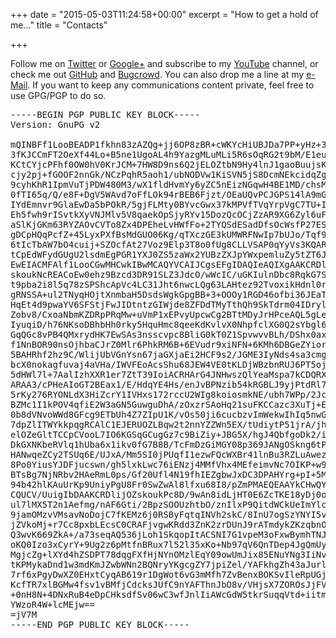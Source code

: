 +++
date = "2015-05-03T11:24:58+00:00"
excerpt = "How to get a hold of me..."
title = "Contacts"

+++

Follow me on [Twitter][1] or [Google+][5] and subscribe to my [YouTube][2] channel, or check me out [GitHub][3] and [Bugcrowd][4]. You can also drop me a line at my <a href="mailto:duartepontosilvaarrobaserializingpontome">e-Mail</a>. If you want to keep any communications content private, feel free to use GPG/PGP to do so.

<pre>-----BEGIN PGP PUBLIC KEY BLOCK-----
Version: GnuPG v2

mQINBFf1LooBEADP1fkhn83zAZQg+jj6OP8zBR+cWKYcHiUBJDa7PP+yHz+3dG01
3fKJCCmFT2OeXf44Lo+B5ne1UgoAL4h9YazgMLuMLi5R6sOqRG2t9bM/E1euhGDa
KCtCYjcPFhf0OW0hV0KrJCM+7HW8D9ns6Q2jELOZtbN9Hy4lnJ1gaoBuujsKdvlp
cjy2pj+fGOOF2nnGk/NCzPqhR5aoh1/ubNODVw1KiSVN5jS8DcmNEkcidqZgJJpL
9cyhKhR1IpmVuTjPDW480M3/wX1fldHvmYy6yZC5nEizNGqwH4BE1MD/chsMgxT1
0fTI65q/Q/e8F+DgV5WAvd7oFfLOk94rBEB6Fjzt/OEaUQvPCJGPS14lA9mGkHom
IYdEmnvr9GlaEwDa5bPOkR/5gjFLMty0BYvcGwx37kMPVfTVqYrpVgC7TU+Ibb0f
Eh5fwh9rISvtkXyVNJMlv5V8qaekOpSjyRYv15DozQcOCjZzAR9XG6Zyl6uFFLzx
aSlKjGKm63RYZAOvCVTo8Zx4DPEheLvHWfFo+2TYQSdESadDfsOcWsfP27ESgcfX
gDCpHQqPcfZ+45LyxPXfBsMdGUO06Kg/qTXczGE3kUMWRFNwIp7bUJo/Tqf9zcCW
6tIcTbAW7bO4cuij+SZOcfAt27Voz9Elp3T8o0fUg8CLLVSAP0qYyVs3KQARAQAB
tCpEdWFydGUgU2lsdmEgPGR1YXJ0ZS5zaWx2YUBzZXJpYWxpemluZy5tZT6JAjkE
EwEIACMFAlf1LooCGwMHCwkIBwMCAQYVCAIJCgsEFgIDAQIeAQIXgAAKCRDlijOZ
skoukNcREACoEw0ehz9Bzcd3DR91SLZ3JdcO/wWcIC/uGKIulnDbc8RqkG7SuFLG
t9pba2i8l5q78zSPShcApVc4LC31Jht6nwcLQg63LAHtez92TvoxikHdnl0rrtsn
gRNSSA+ul2TNyqHOjtXnmbaH5DsdsWgkGpgBB+3+OOOy1RGD46ofbi36JEaTLSev
HqEt4d9pwaYV6SFStjFwJIDtntzGIWjde8ZFDdTMyTthQh9SkTdrm04IDrylJVag
Zobv8/CxoaNbmKZDRpPRqMw+uVmP1xEPvyUpcwCg2BTtMDyJrHPceAQL5gLeH6lX
IyuqiD/h76NKsoDBhbHh0rky5HquHmc8qeeKdKvlvX0NhpfclXG0Q2sYbgl6kSJM
GqQGc8vPB4QMxrydHK7EwSAs3nsscvpc8BliG0kT0Z1SpvwvvBLh/DShx0axb9Hb
f1NnBOR90nsOjhbaCJrZ0Mlr6PhkRM6B+6EVudr9xiNFN+6KMh6DBGeZYiorHF1u
5BAHRhf2hz9C/WlijUbVGnYsn67jaGXjaEi2HCF9s2/JGME3IyNds4sa3cmgvucv
bcX0nokagfuvaj4aVHa/IWVFEoAcsShu68JEW4VE0tKLDjWBzbnRUJ6PT5oj2Dgs
5dHWl7l+7AalIzhXXR1er7ZtT39IoiACRHArG4JNHwszQlYeaMspa7kCDQRX9S6K
ARAA3/cPHeAIoGT2BEax1/E/HdqYE4Hs/enJvBPNzib54kRGBLJ9yjPtdRl7xfIo
5rKy276RYONLdX3HiZcrY1IVHxs172rccU2WIg8koiosmkNE/ubh7WPp/2JcwJP+
BZMc1I1kPOV4qfiE2W3aGN5GuwguDhA/zOxzrSAoHq21suFKCCazc3XuTj+EZ/A4
0b8dVNvoWWd8GFcg9ETbUh4Z7ZIpU1K/vOs50ji6cucbzvImWekwIhIq5nwGcNju
7dpZlITWYkkpqgRCAlC1EJERUOZLBqw2t2nnYZZWn5EX/tUdiytP51jrA/jhDTLb
elOZeGltTCCpCVooL7IO6KGSqGCugGz7c9BiZiy+JBG5X/hgJ4QbfgoDk2/iMw7O
DkGXNKbeRVlq1hUba6x1ikv0fG7B8B/TcFmDzGiMGY08p369JANgOSkng6tPWO8H
HANwqeZCy2TSUq6E/UJxA/Mm5SI0jPUqfI1ezwFQcWXBr41lnBu3RZLuAwezHdb2
8Po0YiusYJDFjucswn/gh5lxkLwc76iENzj4MMfVhx4MEfeimvNc7OIKP+w9EJjd
BTsBg7NjNRbv2HAeRmL0ps/Gf20Ufl4N19fhIEZgbwJxDC3DPAHYrg+pI+5MBwgH
94b42hlKAuUrKp9UniyPgU8Fr0SwZwAl8lfxu68I8/pZmPMAEQEAAYkCHwQYAQgA
CQUCV/UuigIbDAAKCRDlijOZskoukPc8D/9wAn8idLjHT0E6ZcTKE18yDj0oHcWd
ul7lMX5T2n1Aefmg/nAF6Gti/2BpzSOOUzhtbO/znIlxP9QitdWCkUeImYlcwo8Z
9jamOMzvVMsavNoDojC7fKEMz6j0RSByFqtqINVh2skC/8InU7ogSzYNYI5vnkPG
jZVkoMj+r7Cc8pxbLEcsC0CRAFjvgwKRdd3ZnK2zrDUnJ9rATmdykZKzqbnORqAU
Q3wvK669ZkA+/a73seqAQ536jLoh1SkqopItACSNI7G1vpeM3oFxwBymhTNJsfxG
oKQ0Izo3xCyrY+9Ug2z6pMtfnBRux7l52l35xKo+Nb97qV6QnTDep4JgQmUyYOwN
MgjcZg+lXYd4hZSDPT78dqgFXfHjNYnOMzlEqY09owUmJix85ENuYNg3IiNvL87a
tKPMykaDnd1w3mdKmJZwbWNn2BQNryYKgcgZY7jpiZel/YAFkhgZh43aJurl+ssy
7rf6xPgyDwXZ0EHxtCyqAB619r1DgWot6vG3mMfh7ZvBenxBOKSvIleRpUGj/310
KcfTR7xlBGMw4fsv1vBMfjCdcksJUfC9nYAFThnJbO8v/VHjsX7ZOROsJjFV6+1z
+0nH8N+4DNxRuB4eDpCHksdfSv06wC3wfJnlIiAWcGdW5tkrSuqqVtd+iitmhAd5
YWzoR4W+lcMEjw==
=jV7M
-----END PGP PUBLIC KEY BLOCK-----</pre>

[1]: https://twitter.com/serializingme "Twitter Profile"
[2]: https://www.youtube.com/c/serializingme "YouTube Channel"
[3]: https://github.com/serializingme "GitHub Profile"
[4]: https://bugcrowd.com/serializingme "Bugcrowd Profile"
[5]: https://plus.google.com/+SerializingMe "Google+ Profile"
